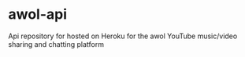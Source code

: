 # awol-api
Api repository for hosted on Heroku for the awol YouTube music/video sharing and chatting platform
